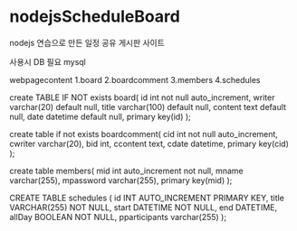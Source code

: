 # nodejsScheduleBoard
nodejs 연습으로 만든 일정 공유 게시판 사이트

사용시 DB 필요 
mysql 

webpagecontent
1.board
2.boardcomment
3.members
4.schedules

create TABLE IF NOT exists board(
	id int not null auto_increment,
	writer varchar(20) default null,
	title varchar(100) default null,
	content text default null,
	date datetime default null,
	primary key(id)
    	);

create table if not exists boardcomment(
	cid int not null auto_increment,
    	cwriter varchar(20),
    	bid int,
    	ccontent text,
    	cdate datetime,
   	 primary key(cid)
	);

create table members(
	mid int auto_increment not null,
    	mname varchar(255),
    	mpassword varchar(255),
    	primary key(mid)
    	);


CREATE TABLE schedules (
    	id INT AUTO_INCREMENT PRIMARY KEY,
    	title VARCHAR(255) NOT NULL,
    	start DATETIME NOT NULL,
    	end DATETIME,
    	allDay BOOLEAN NOT NULL,
    	pparticipants varchar(255)
	);
    
